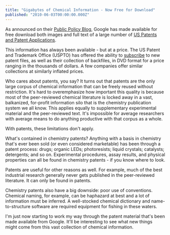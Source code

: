 ```yaml
---
title: "Gigabytes of Chemical Information - Now Free for Download"
published: "2010-06-03T00:00:00.000Z"
---
```


As announced on their [Public Policy Blog](http://googlepublicpolicy.blogspot.com/2010/06/free-download-10-terabytes-of-patents.html), Google has made available for free download both images and full text of a large number of [US Patents and Patent Applications](http://www.google.com/googlebooks/uspto-patents.html).

This information has always been available - but at a price. The US Patent and Trademark Office (USPTO) has offered the ability to [subscribe](http://www.uspto.gov/products/catalog/media/cassis/index.jsp) to new patent files, as well as their collection of backfiles, in DVD format for a price ranging in the thousands of dollars. A few companies offer similar collections at similarly inflated prices.

Who cares about patents, you say? It turns out that patents are the only large corpus of chemical information that can be freely reused without restriction. It's hard to overemphasize how important this quality is because most of the peer-reviewed chemical literature is locked away in a vast, balkanized, for-profit information silo that is the chemistry publication system we all know. This applies equally to supplementary experimental material and the peer-reviewed text. It's impossible for average researchers with average means to do anything productive with that corpus as a whole.

With patents, these limitations don't apply.

What's contained in chemistry patents? Anything with a basis in chemistry that's ever been sold (or even considered marketable) has been through a patent process: drugs; organic LEDs; photoresists; liquid crystals; catalysts; detergents; and so on. Experimental procedures, assay results, and physical properties can all be found in chemistry patents - if you know where to look.

Patents are useful for other reasons as well. For example, much of the best industrial research generally never gets published in the peer-reviewed literature. It can only be found in patents.

Chemistry patents also have a big downside: poor use of conventions. Chemical naming, for example, can be haphazard at best and a lot of information must be inferred. A well-stocked chemical dictionary and name-to-structure software are required equipment for fishing in these waters.

I'm just now starting to work my way through the patent material that's been made available from Google. It'll be interesting to see what new things might come from this vast collection of chemical information.